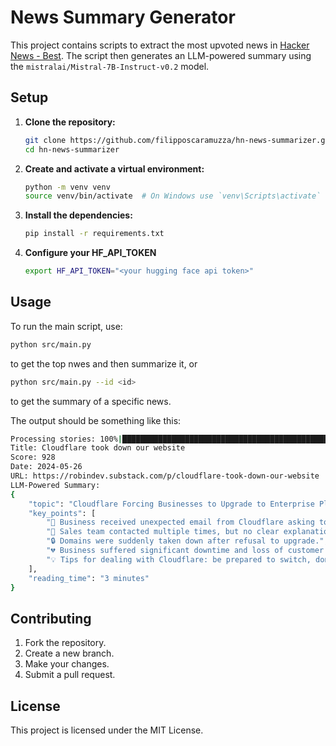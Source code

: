 # News Summary Generator

This project contains scripts to extract the most upvoted news in [Hacker News - Best](https://news.ycombinator.com/best).
The script then generates an LLM-powered summary using the `mistralai/Mistral-7B-Instruct-v0.2` model.

## Setup

1. **Clone the repository:**

    ```bash
    git clone https://github.com/filipposcaramuzza/hn-news-summarizer.git
    cd hn-news-summarizer
    ```

2. **Create and activate a virtual environment:**

    ```bash
    python -m venv venv
    source venv/bin/activate  # On Windows use `venv\Scripts\activate`
    ```

3. **Install the dependencies:**

    ```bash
    pip install -r requirements.txt
    ```
4. **Configure your HF_API_TOKEN**
    ```bash
    export HF_API_TOKEN="<your hugging face api token>"
    ```
## Usage

To run the main script, use:

```bash
python src/main.py
```
to get the top nwes and then summarize it, or
```bash
python src/main.py --id <id>
```
to get the summary of a specific news.

The output should be something like this:

```bash
Processing stories: 100%|███████████████████████████████████████████████████████████████████| 480/480 [00:13<00:00, 35.09it/s]
Title: Cloudflare took down our website
Score: 928
Date: 2024-05-26
URL: https://robindev.substack.com/p/cloudflare-took-down-our-website
LLM-Powered Summary:
{
    "topic": "Cloudflare Forcing Businesses to Upgrade to Enterprise Plan",
    "key_points": [
        "📧 Business received unexpected email from Cloudflare asking to upgrade to Enterprise plan.",
        "💬 Sales team contacted multiple times, but no clear explanation given.",
        "🔒 Domains were suddenly taken down after refusal to upgrade.",
        "💔 Business suffered significant downtime and loss of customer trust.",
        "💡 Tips for dealing with Cloudflare: be prepared to switch, don't use custom caching rules, and make backups."
    ],
    "reading_time": "3 minutes"
}
```


## Contributing

1. Fork the repository.
2. Create a new branch.
3. Make your changes.
4. Submit a pull request.

## License

This project is licensed under the MIT License.
